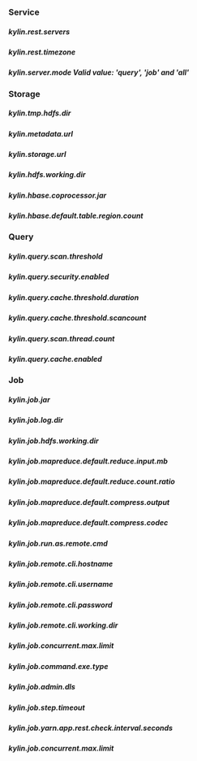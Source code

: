 ### Service
##### kylin.rest.servers 
##### kylin.rest.timezone
##### kylin.server.mode Valid value: 'query', 'job' and 'all'

### Storage
##### kylin.tmp.hdfs.dir
##### kylin.metadata.url
##### kylin.storage.url 
##### kylin.hdfs.working.dir
##### kylin.hbase.coprocessor.jar 
##### kylin.hbase.default.table.region.count 

### Query
##### kylin.query.scan.threshold
##### kylin.query.security.enabled 
##### kylin.query.cache.threshold.duration
##### kylin.query.cache.threshold.scancount
##### kylin.query.scan.thread.count
##### kylin.query.cache.enabled

### Job
##### kylin.job.jar 
##### kylin.job.log.dir
##### kylin.job.hdfs.working.dir
##### kylin.job.mapreduce.default.reduce.input.mb
##### kylin.job.mapreduce.default.reduce.count.ratio
##### kylin.job.mapreduce.default.compress.output
##### kylin.job.mapreduce.default.compress.codec
##### kylin.job.run.as.remote.cmd
##### kylin.job.remote.cli.hostname
##### kylin.job.remote.cli.username
##### kylin.job.remote.cli.password
##### kylin.job.remote.cli.working.dir
##### kylin.job.concurrent.max.limit
##### kylin.job.command.exe.type
##### kylin.job.admin.dls
##### kylin.job.step.timeout
##### kylin.job.yarn.app.rest.check.interval.seconds
##### kylin.job.concurrent.max.limit